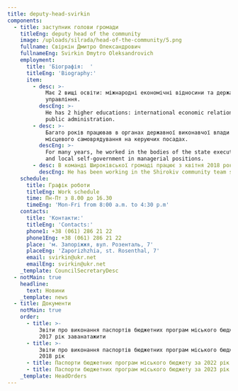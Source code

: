 ```yaml
---
title: deputy-head-svirkin
components:
  - title: заступник голови громади
    titleEng: deputy head of the community
    image: /uploads/silrada/head-of-the-community/5.png
    fullname: Свіркін Дмитро Олександрович
    fullnameEng: Svirkin Dmytro Oleksandrovich
    employment:
      title: 'Біографія:  '
      titleEng: 'Biography:'
      item:
        - desc: >-
            Має 2 вищі освіти: міжнародні економічні відносини та державне
            управління.
          descEng: >-
            He has 2 higher educations: international economic relations and
            public administration.
        - desc: >-
            Багато років працював в органах державної виконавчої влади та
            місцевого самоврядування на керуючих посадах.
          descEng: >-
            For many years, he worked in the bodies of the state executive power
            and local self-government in managerial positions.
        - desc: В команді Широківської громаді працює з квітня 2018 року.
          descEng: He has been working in the Shirokiv community team since April 2018.
    schedule:
      title: Графік роботи
      titleEng: Work schedule
      time: Пн-Пт з 8.00 до 16.30
      timeEng: 'Mon-Fri from 8:00 a.m. to 4:30 p.m'
    contacts:
      title: 'Контакти:'
      titleEng: 'Contacts:'
      phone1: +38 (061) 286 21 22
      phone1Eng: +38 (061) 286 21 22
      place: 'м. Запоріжжя, вул. Розенталь, 7'
      placeEng: 'Zaporizhzhia, st. Rosenthal, 7'
      email: svirkin@ukr.net
      emailEng: svirkin@ukr.net
    _template: CouncilSecretaryDesc
  - notMain: true
    headline:
      text: Новини
    _template: news
  - title: Документи
    notMain: true
    order:
      - title: >-
          Звіти про виконання паспортів бюджетних програм міського бюджету за
          2017 рік заванатажити
      - title: >-
          Звіти про виконання паспортів бюджетних програм міського бюджету за
          2018 рік
      - title: Паспорти бюджетних програм міського бюджету за 2022 рік заванатажити
      - title: Паспорти бюджетних програм міського бюджету за 2023 рік заванатажити
    _template: HeadOrders
---
```


